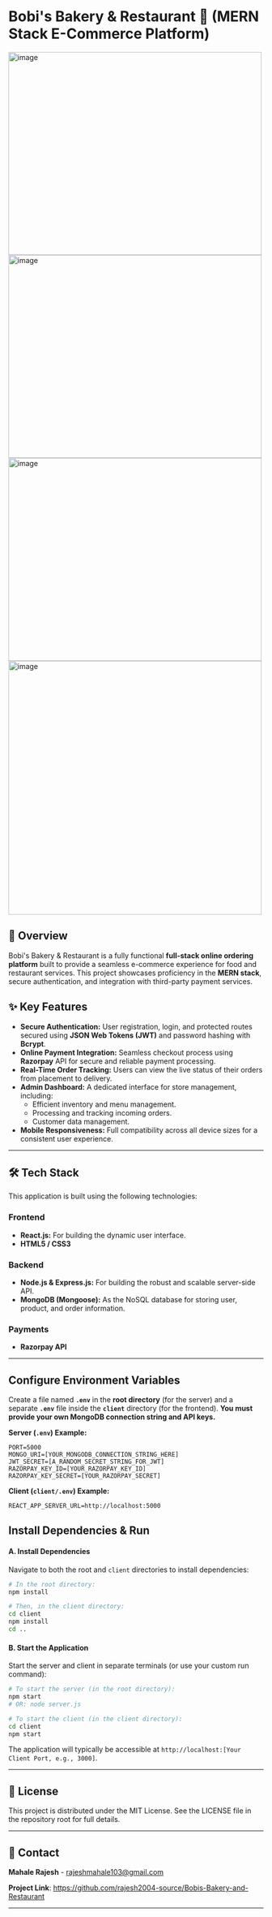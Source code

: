 # Bobi's Bakery & Restaurant 🍰 (MERN Stack E-Commerce Platform)

<img width="500" height="400" alt="image" src="https://github.com/user-attachments/assets/3eee7f45-02ae-4ed4-8b32-9b6b4960396d" />
<img width="500" height="400" alt="image" src="https://github.com/user-attachments/assets/aa8fc9ee-3a91-40ca-b726-52bb1f6f54d4" />


<img width="500" height="400" alt="image" src="https://github.com/user-attachments/assets/3ba5f5b1-60e9-4ed0-b782-7e74efa05530" />
<img width="500" height="500" alt="image" src="https://github.com/user-attachments/assets/8b8abae1-959d-4a77-8832-601808c49b04" />


## 📖 Overview

Bobi's Bakery & Restaurant is a fully functional **full-stack online ordering platform** built to provide a seamless e-commerce experience for food and restaurant services. This project showcases proficiency in the **MERN stack**, secure authentication, and integration with third-party payment services.

## ✨ Key Features

* **Secure Authentication:** User registration, login, and protected routes secured using **JSON Web Tokens (JWT)** and password hashing with **Bcrypt**.
* **Online Payment Integration:** Seamless checkout process using **Razorpay** API for secure and reliable payment processing.
* **Real-Time Order Tracking:** Users can view the live status of their orders from placement to delivery.
* **Admin Dashboard:** A dedicated interface for store management, including:
    * Efficient inventory and menu management.
    * Processing and tracking incoming orders.
    * Customer data management.
* **Mobile Responsiveness:** Full compatibility across all device sizes for a consistent user experience.

---

## 🛠️ Tech Stack

This application is built using the following technologies:

### Frontend
* **React.js:** For building the dynamic user interface.
* **HTML5 / CSS3**

### Backend
* **Node.js & Express.js:** For building the robust and scalable server-side API.
* **MongoDB (Mongoose):** As the NoSQL database for storing user, product, and order information.

### Payments
* **Razorpay API**

---

## Configure Environment Variables

Create a file named **`.env`** in the **root directory** (for the server) and a separate **`.env`** file inside the **`client`** directory (for the frontend). **You must provide your own MongoDB connection string and API keys.**

**Server (`.env`) Example:**

```
PORT=5000
MONGO_URI=[YOUR_MONGODB_CONNECTION_STRING_HERE]
JWT_SECRET=[A_RANDOM_SECRET_STRING_FOR_JWT]
RAZORPAY_KEY_ID=[YOUR_RAZORPAY_KEY_ID]
RAZORPAY_KEY_SECRET=[YOUR_RAZORPAY_SECRET]
```

**Client (`client/.env`) Example:**

```
REACT_APP_SERVER_URL=http://localhost:5000
```

## Install Dependencies & Run

#### **A. Install Dependencies**

Navigate to both the root and `client` directories to install dependencies:

```bash
# In the root directory:
npm install 

# Then, in the client directory:
cd client
npm install
cd ..
```

#### **B. Start the Application**

Start the server and client in separate terminals (or use your custom run command):

```bash
# To start the server (in the root directory):
npm start  
# OR: node server.js

# To start the client (in the client directory):
cd client
npm start
```

The application will typically be accessible at `http://localhost:[Your Client Port, e.g., 3000]`.

-----
## 📜 License
This project is distributed under the MIT License. See the LICENSE file in the repository root for full details.

-----
## 📧 Contact

**Mahale Rajesh** - [rajeshmahale103@gmail.com](mailto:rajeshmahale103@gmail.com)

**Project Link**: https://github.com/rajesh2004-source/Bobis-Bakery-and-Restaurant

-----
